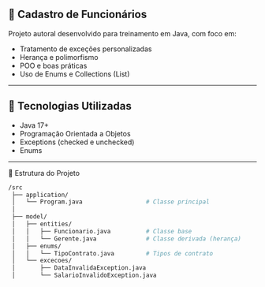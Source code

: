 ## 👔 Cadastro de Funcionários

Projeto autoral desenvolvido para treinamento em Java, com foco em:

- Tratamento de exceções personalizadas
- Herança e polimorfismo
- POO e boas práticas
- Uso de Enums e Collections (List)

---

## 🚀 Tecnologias Utilizadas

- Java 17+   
- Programação Orientada a Objetos   
- Exceptions (checked e unchecked)   
- Enums

---

📂 Estrutura do Projeto
```bash
/src
 ├── application/
 │   └── Program.java                  # Classe principal
 │
 ├── model/
 │   ├── entities/
 │   │   ├── Funcionario.java          # Classe base
 │   │   └── Gerente.java              # Classe derivada (herança)
 │   ├── enums/
 │   │   └── TipoContrato.java         # Tipos de contrato
 │   └── excecoes/
 │       ├── DataInvalidaException.java
 │       └── SalarioInvalidoException.java
